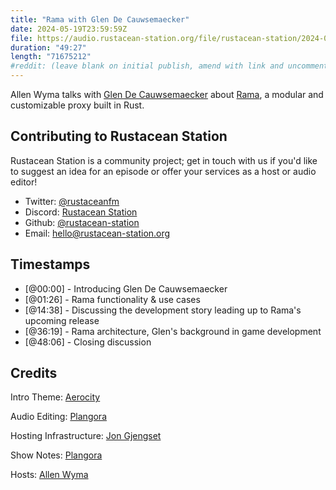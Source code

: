 ```yaml
---
title: "Rama with Glen De Cauwsemaecker"
date: 2024-05-19T23:59:59Z
file: https://audio.rustacean-station.org/file/rustacean-station/2024-05-19-glen-de-cauwsemaecker.mp3
duration: "49:27"
length: "71675212"
#reddit: (leave blank on initial publish, amend with link and uncomment this line after Reddit thread has been posted)
---
```


Allen Wyma talks with [Glen De Cauwsemaecker](https://www.glendc.com/) about [Rama](https://ramaproxy.org/), a modular and customizable proxy built in Rust.

## Contributing to Rustacean Station

Rustacean Station is a community project; get in touch with us if you'd like to suggest an idea for an episode or offer your services as a host or audio editor!

- Twitter: [@rustaceanfm](https://twitter.com/rustaceanfm)
- Discord: [Rustacean Station](https://discord.gg/cHc3Gyc)
- Github: [@rustacean-station](https://github.com/rustacean-station/)
- Email: [hello@rustacean-station.org](mailto:hello@rustacean-station.org)

## Timestamps

- [@00:00] - Introducing Glen De Cauwsemaecker
- [@01:26] - Rama functionality & use cases 
- [@14:38] - Discussing the development story leading up to Rama's upcoming release
- [@36:19] - Rama architecture, Glen's background in game development
- [@48:06] - Closing discussion 

## Credits

Intro Theme: [Aerocity](https://twitter.com/AerocityMusic)

Audio Editing: [Plangora](https://twitter.com/plangora)

Hosting Infrastructure: [Jon Gjengset](https://twitter.com/jonhoo/)

Show Notes: [Plangora](https://twitter.com/plangora)

Hosts: [Allen Wyma](https://twitter.com/allenwyma)
